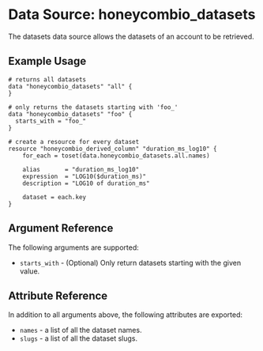 # Data Source: honeycombio_datasets

The datasets data source allows the datasets of an account to be retrieved.

## Example Usage

```hcl
# returns all datasets
data "honeycombio_datasets" "all" {
}

# only returns the datasets starting with 'foo_'
data "honeycombio_datasets" "foo" {
  starts_with = "foo_"
}

# create a resource for every dataset
resource "honeycombio_derived_column" "duration_ms_log10" {
    for_each = toset(data.honeycombio_datasets.all.names)

    alias       = "duration_ms_log10"
    expression  = "LOG10($duration_ms)"
    description = "LOG10 of duration_ms"

    dataset = each.key
}
```

## Argument Reference

The following arguments are supported:

* `starts_with` - (Optional) Only return datasets starting with the given value.

## Attribute Reference

In addition to all arguments above, the following attributes are exported:

* `names` - a list of all the dataset names.
* `slugs` - a list of all the dataset slugs.
